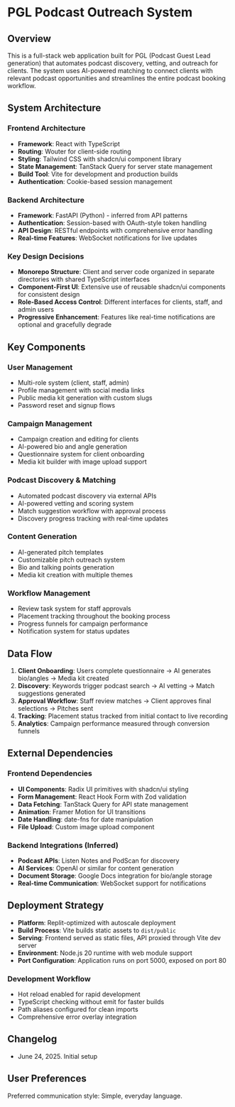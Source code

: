 # PGL Podcast Outreach System

## Overview

This is a full-stack web application built for PGL (Podcast Guest Lead generation) that automates podcast discovery, vetting, and outreach for clients. The system uses AI-powered matching to connect clients with relevant podcast opportunities and streamlines the entire podcast booking workflow.

## System Architecture

### Frontend Architecture
- **Framework**: React with TypeScript
- **Routing**: Wouter for client-side routing
- **Styling**: Tailwind CSS with shadcn/ui component library
- **State Management**: TanStack Query for server state management
- **Build Tool**: Vite for development and production builds
- **Authentication**: Cookie-based session management

### Backend Architecture
- **Framework**: FastAPI (Python) - inferred from API patterns
- **Authentication**: Session-based with OAuth-style token handling
- **API Design**: RESTful endpoints with comprehensive error handling
- **Real-time Features**: WebSocket notifications for live updates

### Key Design Decisions
- **Monorepo Structure**: Client and server code organized in separate directories with shared TypeScript interfaces
- **Component-First UI**: Extensive use of reusable shadcn/ui components for consistent design
- **Role-Based Access Control**: Different interfaces for clients, staff, and admin users
- **Progressive Enhancement**: Features like real-time notifications are optional and gracefully degrade

## Key Components

### User Management
- Multi-role system (client, staff, admin)
- Profile management with social media links
- Public media kit generation with custom slugs
- Password reset and signup flows

### Campaign Management
- Campaign creation and editing for clients
- AI-powered bio and angle generation
- Questionnaire system for client onboarding
- Media kit builder with image upload support

### Podcast Discovery & Matching
- Automated podcast discovery via external APIs
- AI-powered vetting and scoring system
- Match suggestion workflow with approval process
- Discovery progress tracking with real-time updates

### Content Generation
- AI-generated pitch templates
- Customizable pitch outreach system
- Bio and talking points generation
- Media kit creation with multiple themes

### Workflow Management
- Review task system for staff approvals
- Placement tracking throughout the booking process
- Progress funnels for campaign performance
- Notification system for status updates

## Data Flow

1. **Client Onboarding**: Users complete questionnaire → AI generates bio/angles → Media kit created
2. **Discovery**: Keywords trigger podcast search → AI vetting → Match suggestions generated
3. **Approval Workflow**: Staff review matches → Client approves final selections → Pitches sent
4. **Tracking**: Placement status tracked from initial contact to live recording
5. **Analytics**: Campaign performance measured through conversion funnels

## External Dependencies

### Frontend Dependencies
- **UI Components**: Radix UI primitives with shadcn/ui styling
- **Form Management**: React Hook Form with Zod validation
- **Data Fetching**: TanStack Query for API state management
- **Animation**: Framer Motion for UI transitions
- **Date Handling**: date-fns for date manipulation
- **File Upload**: Custom image upload component

### Backend Integrations (Inferred)
- **Podcast APIs**: Listen Notes and PodScan for discovery
- **AI Services**: OpenAI or similar for content generation
- **Document Storage**: Google Docs integration for bio/angle storage
- **Real-time Communication**: WebSocket support for notifications

## Deployment Strategy

- **Platform**: Replit-optimized with autoscale deployment
- **Build Process**: Vite builds static assets to `dist/public`
- **Serving**: Frontend served as static files, API proxied through Vite dev server
- **Environment**: Node.js 20 runtime with web module support
- **Port Configuration**: Application runs on port 5000, exposed on port 80

### Development Workflow
- Hot reload enabled for rapid development
- TypeScript checking without emit for faster builds
- Path aliases configured for clean imports
- Comprehensive error overlay integration

## Changelog
- June 24, 2025. Initial setup

## User Preferences

Preferred communication style: Simple, everyday language.